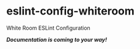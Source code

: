 # eslint-config-whiteroom
White Room ESLint Configuration

***Documentation is coming to your way!***
